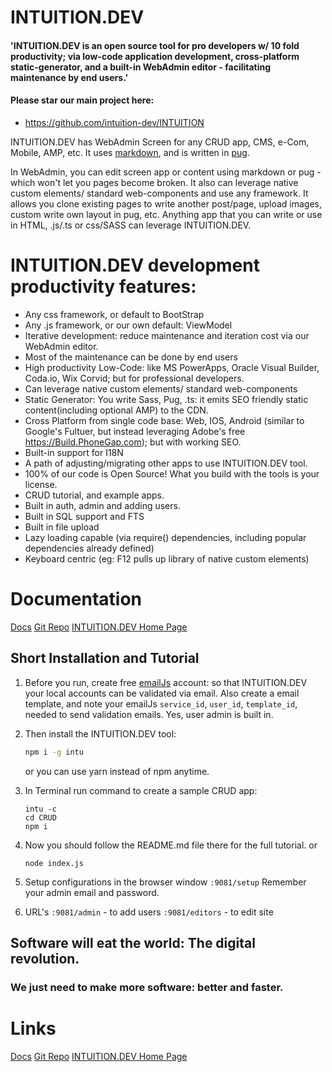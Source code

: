 
# INTUITION.DEV

#### 'INTUITION.DEV is an open source tool for pro developers w/ 10 fold productivity; via low-code application development, cross-platform static-generator, and a built-in WebAdmin editor - facilitating maintenance by end users.'

#### Please star our main project here:
- https://github.com/intuition-dev/INTUITION

INTUITION.DEV has WebAdmin Screen for any CRUD app, CMS, e-Com, Mobile, AMP, etc.  It uses [markdown](https://daringfireball.net/projects/markdown/syntax), and is written in [pug](https://pugjs.org/language/tags.html).

In WebAdmin, you can edit screen app or content using markdown or pug - which won't let you pages become broken. It also can leverage native custom elements/ standard web-components and use any framework. It allows you clone existing pages to write another post/page, upload images, custom write own layout in pug, etc. Anything app that you can write or use in HTML, .js/.ts or css/SASS can leverage INTUITION.DEV.


# INTUITION.DEV development productivity features:

- Any css framework, or default to BootStrap
- Any .js framework, or our own default: ViewModel
- Iterative development: reduce maintenance and iteration cost via our WebAdmin editor.
- Most of the maintenance can be done by end users
- High productivity Low-Code: like MS PowerApps, Oracle Visual Builder, Coda.io, Wix Corvid; but for professional developers.
- Can leverage native custom elements/ standard web-components 
- Static Generator: You write Sass, Pug, .ts: it emits SEO friendly static content(including optional AMP) to the CDN.
- Cross Platform from single code base: Web, IOS, Android (similar to Google's Fultuer, but instead leveraging Adobe's free https://Build.PhoneGap.com); but with working SEO. 
- Built-in support for I18N 
- A path of adjusting/migrating other apps to use INTUITION.DEV tool. 
- 100% of our code is Open Source! What you build with the tools is your license.
- CRUD tutorial, and example apps.
- Built in auth, admin and adding users.
- Built in SQL support and FTS
- Built in file upload
- Lazy loading capable (via require() dependencies, including popular dependencies already defined)  
- Keyboard centric (eg: F12 pulls up library of native custom elements)

# Documentation

[Docs](http://docs.mbake.org)
[Git Repo](http://git.mbake.org)
[INTUITION.DEV Home Page](https://www.INTUITION.DEV)


## Short Installation and Tutorial

1. Before you run, create free [emailJs](https://www.emailjs.com) account: so that INTUITION.DEV your local accounts can be validated via email. Also create a email template, and note your emailJs `service_id`, `user_id`,  `template_id`, needed to send validation emails. Yes, user admin is built in.

2. Then install the INTUITION.DEV tool:
    ```bash
    npm i -g intu
    ```
    or you can use yarn instead of npm anytime.

3. In Terminal run command to create a sample CRUD app: 
    ```
    intu -c
    cd CRUD
    npm i
    ```

4. Now you should follow the README.md file there for the full tutorial.
or
    ```
    node index.js
    ```

5. Setup configurations in the browser window `:9081/setup`
   Remember your admin email and password.

6. URL's
   `:9081/admin` - to add users
   `:9081/editors` - to edit site


## Software will eat the world: The digital revolution.
### We just need to make more software: better and faster.


# Links

[Docs](http://docs.mbake.org)
[Git Repo](http://git.mbake.org)
[INTUITION.DEV Home Page](https://www.INTUITION.DEV)
